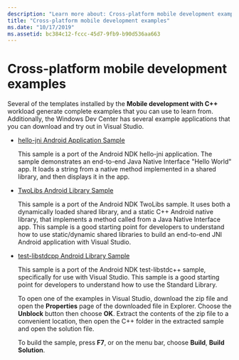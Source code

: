 ```yaml
---
description: "Learn more about: Cross-platform mobile development examples"
title: "Cross-platform mobile development examples"
ms.date: "10/17/2019"
ms.assetid: bc384c12-fccc-45d7-9fb9-b90d536aa663
---
```

# Cross-platform mobile development examples

Several of the templates installed by the **Mobile development with C++** workload generate complete examples that you can use to learn from. Additionally, the Windows Dev Center has several example applications that you can download and try out in Visual Studio.

- [hello-jni Android Application Sample](https://code.msdn.microsoft.com/hello-jni-Android-790ab73d)

   This sample is a port of the Android NDK hello-jni application. The sample demonstrates an end-to-end Java Native Interface "Hello World" app. It loads a string from a native method implemented in a shared library, and then displays it in the app.

- [TwoLibs Android Library Sample](https://code.msdn.microsoft.com/TwoLibs-Android-Library-6396e5c4)

   This sample is a port of the Android NDK TwoLibs sample. It uses both a dynamically loaded shared library, and a static C++ Android native library, that implements a method called from a Java Native Interface app. This sample is a good starting point for developers to understand how to use static/dynamic shared libraries to build an end-to-end JNI Android application with Visual Studio.

- [test-libstdcpp Android Library Sample](https://code.msdn.microsoft.com/test-libstdcpp-Android-00b548f5)

   This sample is a port of the Android NDK test-libstdc++ sample, specifically for use with Visual Studio. This sample is a good starting point for developers to understand how to use the Standard Library.

  To open one of the examples in Visual Studio, download the zip file and open the **Properties** page of the downloaded file in Explorer. Choose the **Unblock** button then choose **OK**. Extract the contents of the zip file to a convenient location, then open the C++ folder in the extracted sample and open the solution file.

  To build the sample, press **F7**, or on the menu bar, choose **Build**, **Build Solution**.
